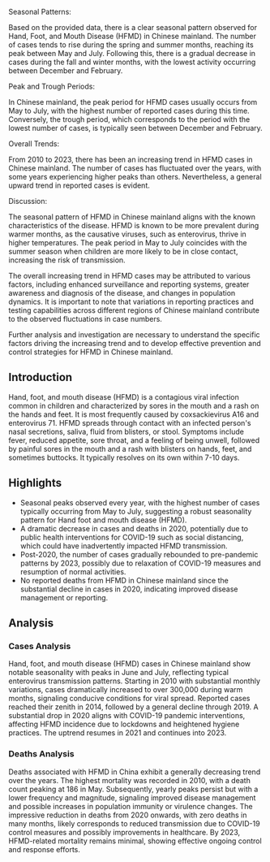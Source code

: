 Seasonal Patterns:

Based on the provided data, there is a clear seasonal pattern observed for Hand, Foot, and Mouth Disease (HFMD) in Chinese mainland. The number of cases tends to rise during the spring and summer months, reaching its peak between May and July. Following this, there is a gradual decrease in cases during the fall and winter months, with the lowest activity occurring between December and February.

Peak and Trough Periods:

In Chinese mainland, the peak period for HFMD cases usually occurs from May to July, with the highest number of reported cases during this time. Conversely, the trough period, which corresponds to the period with the lowest number of cases, is typically seen between December and February.

Overall Trends:

From 2010 to 2023, there has been an increasing trend in HFMD cases in Chinese mainland. The number of cases has fluctuated over the years, with some years experiencing higher peaks than others. Nevertheless, a general upward trend in reported cases is evident.

Discussion:

The seasonal pattern of HFMD in Chinese mainland aligns with the known characteristics of the disease. HFMD is known to be more prevalent during warmer months, as the causative viruses, such as enterovirus, thrive in higher temperatures. The peak period in May to July coincides with the summer season when children are more likely to be in close contact, increasing the risk of transmission.

The overall increasing trend in HFMD cases may be attributed to various factors, including enhanced surveillance and reporting systems, greater awareness and diagnosis of the disease, and changes in population dynamics. It is important to note that variations in reporting practices and testing capabilities across different regions of Chinese mainland contribute to the observed fluctuations in case numbers.

Further analysis and investigation are necessary to understand the specific factors driving the increasing trend and to develop effective prevention and control strategies for HFMD in Chinese mainland.

## Introduction

Hand, foot, and mouth disease (HFMD) is a contagious viral infection common in children and characterized by sores in the mouth and a rash on the hands and feet. It is most frequently caused by coxsackievirus A16 and enterovirus 71. HFMD spreads through contact with an infected person's nasal secretions, saliva, fluid from blisters, or stool. Symptoms include fever, reduced appetite, sore throat, and a feeling of being unwell, followed by painful sores in the mouth and a rash with blisters on hands, feet, and sometimes buttocks. It typically resolves on its own within 7-10 days.

## Highlights

- Seasonal peaks observed every year, with the highest number of cases typically occurring from May to July, suggesting a robust seasonality pattern for Hand foot and mouth disease (HFMD). <br/>
- A dramatic decrease in cases and deaths in 2020, potentially due to public health interventions for COVID-19 such as social distancing, which could have inadvertently impacted HFMD transmission. <br/>
- Post-2020, the number of cases gradually rebounded to pre-pandemic patterns by 2023, possibly due to relaxation of COVID-19 measures and resumption of normal activities. <br/>
- No reported deaths from HFMD in Chinese mainland since the substantial decline in cases in 2020, indicating improved disease management or reporting. <br/>

## Analysis

### Cases Analysis

Hand, foot, and mouth disease (HFMD) cases in Chinese mainland show notable seasonality with peaks in June and July, reflecting typical enterovirus transmission patterns. Starting in 2010 with substantial monthly variations, cases dramatically increased to over 300,000 during warm months, signaling conducive conditions for viral spread. Reported cases reached their zenith in 2014, followed by a general decline through 2019. A substantial drop in 2020 aligns with COVID-19 pandemic interventions, affecting HFMD incidence due to lockdowns and heightened hygiene practices. The uptrend resumes in 2021 and continues into 2023.

### Deaths Analysis

Deaths associated with HFMD in China exhibit a generally decreasing trend over the years. The highest mortality was recorded in 2010, with a death count peaking at 186 in May. Subsequently, yearly peaks persist but with a lower frequency and magnitude, signaling improved disease management and possible increases in population immunity or virulence changes. The impressive reduction in deaths from 2020 onwards, with zero deaths in many months, likely corresponds to reduced transmission due to COVID-19 control measures and possibly improvements in healthcare. By 2023, HFMD-related mortality remains minimal, showing effective ongoing control and response efforts.

